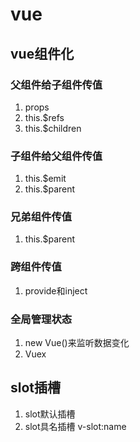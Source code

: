 # vue

## vue组件化

### 父组件给子组件传值

1. props
2. this.$refs
3. this.$children

### 子组件给父组件传值

1. this.$emit
2. this.$parent

### 兄弟组件传值

1. this.$parent

### 跨组件传值
1. provide和inject

### 全局管理状态
1. new Vue()来监听数据变化
2. Vuex

## slot插槽

1. slot默认插槽
2. slot具名插槽 v-slot:name <template name="name">
3. 作用域插槽 v-slot:name="slotProps" <template name="name" data="slotData"> 可以子元素给父元素传值

## Vuex

1. mutations是修改state的唯一途径,原则上只支持同步修改
1. actions可以触发异步操作，返回的是一个被Promise包裹的方法

